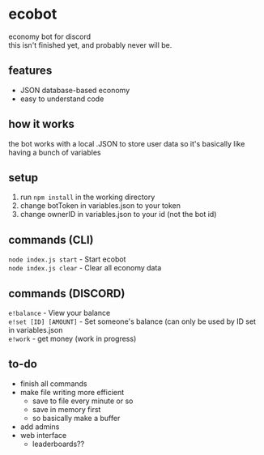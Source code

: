 # ecobot
economy bot for discord\
this isn't finished yet, and probably never will be.
## features
- JSON database-based economy
- easy to understand code
## how it works
the bot works with a local .JSON to store user data so it's basically like having a bunch of variables
## setup
1. run `npm install` in the working directory
2. change botToken in variables.json to your token
3. change ownerID in variables.json to your id (not the bot id)
## commands (CLI)
`node index.js start` - Start ecobot\
`node index.js clear` - Clear all economy data
## commands (DISCORD)
`e!balance` - View your balance\
`e!set [ID] [AMOUNT]` - Set someone's balance (can only be used by ID set in variables.json\
`e!work` - get money (work in progress)
## to-do
- finish all commands
- make file writing more efficient
  - save to file every minute or so
  - save in memory first
  - so basically make a buffer
- add admins
- web interface
  - leaderboards??
